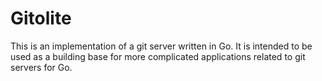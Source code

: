 Gitolite
========
This is an implementation of a git server written in Go. It is intended
to be used as a building base for more complicated applications related
to git servers for Go.
